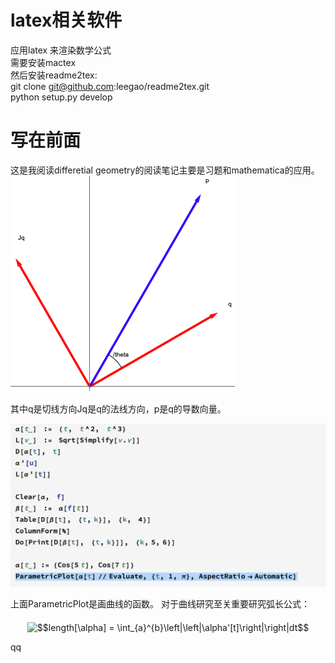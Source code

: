 # latex相关软件
应用latex 来渲染数学公式  
需要安装mactex  
然后安装readme2tex:  
git clone git@github.com:leegao/readme2tex.git  
python setup.py develop  
# 写在前面
 这是我阅读differetial geometry的阅读笔记主要是习题和mathematica的应用。
 ![figure1-1示意图](./figure1-1.png)
 
 其中q是切线方向Jq是q的法线方向，p是q的导数向量。

![Mathematica1-2note](./note1-2.png)

上面ParametricPlot是画曲线的函数。
对于曲线研究至关重要研究弧长公式：  

<p align="center"><img alt="$$length[\alpha] = \int_{a}^{b}\left|\left|\alpha'[t]\right|\right|dt$$" src="svgs/9b0d59d08107e1109f212972c122b33d.svg" align="middle" width="179.74779405pt" height="41.27894265pt"/></p>

qq